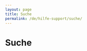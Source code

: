 ```yaml
---
layout: page
title: Suche
permalink: /de/hilfe-support/suche/
---
```


<h1 xmlns="http://www.w3.org/1999/xhtml">Suche</h1><f:function name="Composite.AspNet.LoadUserControl" xmlns:f="http://www.composite.net/ns/function/1.0">
  <f:param name="Path" value="~/Frontend/Custom/Web/Forms/Controls/Search.ascx" xmlns:f="http://www.composite.net/ns/function/1.0" />
</f:function>